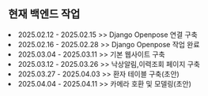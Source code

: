 <h2> 현재 백엔드 작업</h2>
<li>2025.02.12 - 2025.02.15 >> Django Openpose 연결 구축</li>
<li>2025.02.16 - 2025.02.28 >> Django Openpose 작업 완료</li>
<li>2025.03.04 - 2025.03.11 >> 기본 웹사이트 구축</li>
<li>2025.03.12 - 2025.03.26 >> 낙상알림,이력조회 페이지 구축</li>
<li>2025.03.27 - 2025.04.03 >> 환자 테이블 구축(초안)</li>
<li>2025.04.04 - 2025.04.11 >> 카메라 호환 및 모델링(초안)</li>
